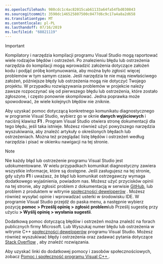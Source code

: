 ```yaml
---
ms.openlocfilehash: 980cdc1c4ac82015cab61133a64fa54fbd030843
ms.sourcegitcommit: 3590dc146525807500c0477d6c9c17a4a8a2d658
ms.translationtype: MT
ms.contentlocale: pl-PL
ms.lasthandoff: 07/16/2019
ms.locfileid: "68821119"
---
```

> [!IMPORTANT]
> Kompilatory i narzędzia kompilacji programu Visual Studio mogą raportować wiele rodzajów błędów i ostrzeżeń. Po znalezieniu błędu lub ostrzeżenia narzędzia do kompilacji mogą wprowadzić założenia dotyczące założeń kodu i podjąć próbę kontynuowania, aby można było zgłosić więcej problemów w tym samym czasie. Jeśli narzędzia te nie mają niewłaściwego założeń, późniejsze błędy lub ostrzeżenia mogą nie dotyczyć Twojego projektu. W przypadku rozwiązywania problemów w projekcie należy zawsze rozpoczynać się od pierwszego błędu lub ostrzeżenia, które zostało zgłoszone, i często ponownie skompilować. Jedna poprawka może spowodować, że wiele kolejnych błędów nie zniknie.

Aby uzyskać pomoc dotyczącą konkretnego komunikatu diagnostycznego w programie Visual Studio, wybierz go w oknie **danych wyjściowych** i naciśnij klawisz **F1** . Program Visual Studio otwiera stronę dokumentacji dla tego błędu, jeśli taka istnieje. Możesz również użyć powyższego narzędzia wyszukiwania, aby znaleźć artykuły o określonych błędach lub ostrzeżeniach. Można też przeglądać listę błędów i ostrzeżeń według narzędzia i pisać w okienku nawigacji na tej stronie.

> [!NOTE]
> Nie każdy błąd lub ostrzeżenie programu Visual Studio jest udokumentowane. W wielu przypadkach komunikat diagnostyczny zawiera wszystkie informacje, które są dostępne. Jeśli zasługujesz na tej stronie, gdy użyto **F1** i uważasz, że błąd lub komunikat ostrzegawczy wymaga dodatkowego wyjaśnienia, powiadom nas. Możesz użyć przycisków opinii na tej stronie, aby zgłosić problem z dokumentacją w serwisie [GitHub](https://github.com/MicrosoftDocs/cpp-docs/issues), lub problem z produktem w witrynie [społeczności deweloperów](https://developercommunity.visualstudio.com/spaces/8/index.html) . Możesz również wysyłać opinie i wprowadzać usterki w środowisku IDE. W programie Visual Studio przejdź do paska menu, a następnie wybierz pozycję **pomoc > Prześlij opinię > zgłosić problem**lub Prześlij sugestię przy użyciu **> Wyślij opinię > wysłania sugestii**.

Dodatkową pomoc dotyczącą błędów i ostrzeżeń można znaleźć na forach publicznych firmy Microsoft. Lub Wyszukaj numer błędu lub ostrzeżenia w witrynie C++ [społeczności deweloperów](https://developercommunity.visualstudio.com/spaces/8/index.html) programu Visual Studio. Możesz również wyszukiwać błędy i ostrzeżenia oraz zadawać pytania dotyczące [Stack Overflow](https://stackoverflow.com/) , aby znaleźć rozwiązania.

Aby uzyskać linki do dodatkowej pomocy i zasobów społecznościowych, zobacz [Pomoc i społeczność programu Visual C++ ](../../overview/visual-cpp-help-and-community.md).